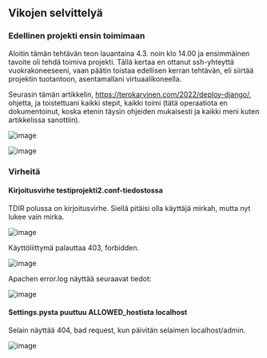 ## Vikojen selvittelyä

### Edellinen projekti ensin toimimaan

Aloitin tämän tehtävän teon lauantaina 4.3. noin klo 14.00 ja ensimmäinen tavoite oli tehdä toimiva projekti. Tällä kertaa en ottanut ssh-yhteyttä vuokrakoneeseeni, 
vaan päätin toistaa edellisen kerran tehtävän, eli siirtää projektin tuotantoon, asentamallani virtuaalikoneella. 

Seurasin tämän artikkelin, https://terokarvinen.com/2022/deploy-django/, ohjetta, ja toistettuani kaikki stepit, kaikki toimi (tätä operaatiota en dokumentoinut, koska
etenin täysin ohjeiden mukaisesti ja kaikki meni kuten artikkelissa sanottiin). 

![image](https://user-images.githubusercontent.com/82024427/222953321-3d877ab4-837d-441f-9aeb-0869dcd2ebad.png)

![image](https://user-images.githubusercontent.com/82024427/222953343-95a45b93-da2b-443a-aa9c-84808c642542.png)

### Virheitä

#### Kirjoitusvirhe testiprojekti2.conf-tiedostossa

TDIR polussa on kirjoitusvirhe. Siellä pitäisi olla käyttäjä mirkah, mutta nyt lukee vain mirka. 

![image](https://user-images.githubusercontent.com/82024427/222955526-1a34e592-3175-4184-9625-64da58741bf9.png)

Käyttöliittymä palauttaa 403, forbidden. 

![image](https://user-images.githubusercontent.com/82024427/222956346-a2557ae3-4fac-4c55-a565-edcec4400b6e.png)

Apachen error.log näyttää seuraavat tiedot: 

![image](https://user-images.githubusercontent.com/82024427/222956472-06c04d11-6e19-4839-bd35-ee2a7ac27910.png)


#### Settings.pysta puuttuu ALLOWED_hostista localhost

Selain näyttää 404, bad request, kun päivitän selaimen localhost/admin. 

![image](https://user-images.githubusercontent.com/82024427/222956141-194de948-5f4f-4979-a2e7-0482db0e6d53.png)










